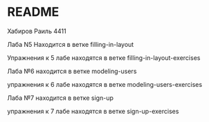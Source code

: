 # README

Хабиров Раиль 4411

Лаба N5 Находится в ветке filling-in-layout

Упражнения к 5 лабе находятся в ветке filling-in-layout-exercises

Лаба №6 находится в ветке modeling-users

упражнения к 6 лабе находятся в ветке modeling-users-exercises

Лаба №7 находится в ветке sign-up

упражнения к 7 лабе находятся в ветке sign-up-exercises
